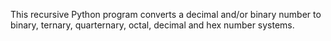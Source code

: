 This recursive Python program converts a decimal and/or binary number to binary, ternary, quarternary, octal, decimal and hex number systems.